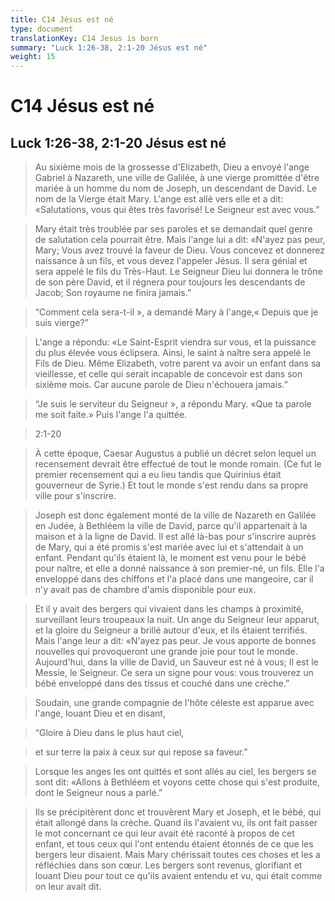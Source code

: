 ```yaml
---
title: C14 Jésus est né
type: document
translationKey: C14 Jesus is born
summary: "Luck 1:26-38, 2:1-20 Jésus est né"
weight: 15
---
```

# C14 Jésus est né

## Luck 1:26-38, 2:1-20 Jésus est né

>   Au sixième mois de la grossesse d'Elizabeth, Dieu a envoyé l'ange Gabriel à Nazareth, une ville de Galilée, à une vierge promittée d'être mariée à un homme du nom de Joseph, un descendant de David. Le nom de la Vierge était Mary. L'ange est allé vers elle et a dit: «Salutations, vous qui êtes très favorisé! Le Seigneur est avec vous.”

>   Mary était très troublée par ses paroles et se demandait quel genre de salutation cela pourrait être. Mais l'ange lui a dit: «N'ayez pas peur, Mary; Vous avez trouvé la faveur de Dieu. Vous concevez et donnerez naissance à un fils, et vous devez l'appeler Jésus. Il sera génial et sera appelé le fils du Très-Haut. Le Seigneur Dieu lui donnera le trône de son père David, et il régnera pour toujours les descendants de Jacob; Son royaume ne finira jamais.”

>   “Comment cela sera-t-il », a demandé Mary à l'ange,« Depuis que je suis vierge?”

>   L'ange a répondu: «Le Saint-Esprit viendra sur vous, et la puissance du plus élevée vous éclipsera. Ainsi, le saint à naître sera appelé le Fils de Dieu. Même Elizabeth, votre parent va avoir un enfant dans sa vieillesse, et celle qui serait incapable de concevoir est dans son sixième mois. Car aucune parole de Dieu n'échouera jamais.”

>   “Je suis le serviteur du Seigneur », a répondu Mary. «Que ta parole me soit faite.» Puis l'ange l'a quittée.

>   2:1-20

>   À cette époque, Caesar Augustus a publié un décret selon lequel un recensement devrait être effectué de tout le monde romain. (Ce fut le premier recensement qui a eu lieu tandis que Quirinius était gouverneur de Syrie.) Et tout le monde s'est rendu dans sa propre ville pour s'inscrire.

>   Joseph est donc également monté de la ville de Nazareth en Galilée en Judée, à Bethléem la ville de David, parce qu'il appartenait à la maison et à la ligne de David. Il est allé là-bas pour s'inscrire auprès de Mary, qui a été promis s'est mariée avec lui et s'attendait à un enfant. Pendant qu'ils étaient là, le moment est venu pour le bébé pour naître, et elle a donné naissance à son premier-né, un fils. Elle l'a enveloppé dans des chiffons et l'a placé dans une mangeoire, car il n'y avait pas de chambre d'amis disponible pour eux.

>   Et il y avait des bergers qui vivaient dans les champs à proximité, surveillant leurs troupeaux la nuit. Un ange du Seigneur leur apparut, et la gloire du Seigneur a brillé autour d'eux, et ils étaient terrifiés. Mais l'ange leur a dit: «N'ayez pas peur. Je vous apporte de bonnes nouvelles qui provoqueront une grande joie pour tout le monde. Aujourd'hui, dans la ville de David, un Sauveur est né à vous; Il est le Messie, le Seigneur. Ce sera un signe pour vous: vous trouverez un bébé enveloppé dans des tissus et couché dans une crèche.”

>   Soudain, une grande compagnie de l'hôte céleste est apparue avec l'ange, louant Dieu et en disant,

>   “Gloire à Dieu dans le plus haut ciel,

>   et sur terre la paix à ceux sur qui repose sa faveur.”

>   Lorsque les anges les ont quittés et sont allés au ciel, les bergers se sont dit: «Allons à Bethléem et voyons cette chose qui s'est produite, dont le Seigneur nous a parlé.”

>   Ils se précipitèrent donc et trouvèrent Mary et Joseph, et le bébé, qui était allongé dans la crèche. Quand ils l'avaient vu, ils ont fait passer le mot concernant ce qui leur avait été raconté à propos de cet enfant, et tous ceux qui l'ont entendu étaient étonnés de ce que les bergers leur disaient. Mais Mary chérissait toutes ces choses et les a réfléchies dans son cœur. Les bergers sont revenus, glorifiant et louant Dieu pour tout ce qu'ils avaient entendu et vu, qui était comme on leur avait dit.

